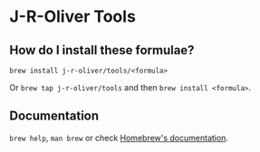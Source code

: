 # J-R-Oliver Tools

## How do I install these formulae?

`brew install j-r-oliver/tools/<formula>`

Or `brew tap j-r-oliver/tools` and then `brew install <formula>`.

## Documentation

`brew help`, `man brew` or check [Homebrew's documentation](https://docs.brew.sh).
